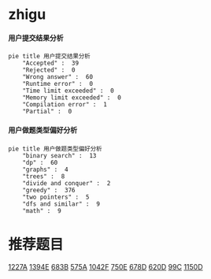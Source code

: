 # zhigu

<!-- tabs:start -->



#### **用户提交结果分析**

```mermaid
pie title 用户提交结果分析
    "Accepted" :  39
    "Rejected" :  0
    "Wrong answer" :  60
    "Runtime error" :  0
    "Time limit exceeded" :  0
    "Memory limit exceeded" :  0
    "Compilation error" :  1
    "Partial" :  0
```

#### **用户做题类型偏好分析**

```mermaid
pie title 用户做题类型偏好分析
    "binary search" :  13
    "dp" :  60
    "graphs" :  4
    "trees" :  8
    "divide and conquer" :  2
    "greedy" :  376
    "two pointers" :  5
    "dfs and similar" :  9
    "math" :  9
```



<!-- tabs:end -->
# 推荐题目
[1227A](https://codeforces.com/contest/1227/problem/A)
[1394E](https://codeforces.com/contest/1394/problem/E)
[683B](https://codeforces.com/contest/683/problem/B)
[575A](https://codeforces.com/contest/575/problem/A)
[1042F](https://codeforces.com/contest/1042/problem/F)
[750E](https://codeforces.com/contest/750/problem/E)
[678D](https://codeforces.com/contest/678/problem/D)
[620D](https://codeforces.com/contest/620/problem/D)
[99C](https://codeforces.com/contest/99/problem/C)
[1150D](https://codeforces.com/contest/1150/problem/D)
